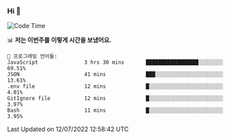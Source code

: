 ### Hi 👋

<!--START_SECTION:waka-->
![Code Time](http://img.shields.io/badge/Code%20Time-176%20hrs%2041%20mins-blue)

📊 **저는 이번주를 이렇게 시간을 보냈어요.** 

```text
💬 프로그래밍 언어들: 
JavaScript               3 hrs 30 mins       █████████████████░░░░░░░░   69.51% 
JSON                     41 mins             ███░░░░░░░░░░░░░░░░░░░░░░   13.61% 
.env file                12 mins             █░░░░░░░░░░░░░░░░░░░░░░░░   4.01% 
GitIgnore file           12 mins             █░░░░░░░░░░░░░░░░░░░░░░░░   3.97% 
Bash                     11 mins             █░░░░░░░░░░░░░░░░░░░░░░░░   3.95%

```


 Last Updated on 12/07/2022 12:58:42 UTC
<!--END_SECTION:waka-->

